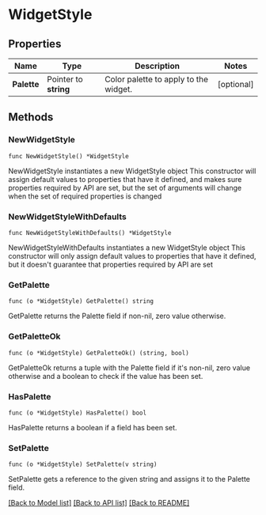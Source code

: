 # WidgetStyle

## Properties

Name | Type | Description | Notes
------------ | ------------- | ------------- | -------------
**Palette** | Pointer to **string** | Color palette to apply to the widget. | [optional] 

## Methods

### NewWidgetStyle

`func NewWidgetStyle() *WidgetStyle`

NewWidgetStyle instantiates a new WidgetStyle object
This constructor will assign default values to properties that have it defined,
and makes sure properties required by API are set, but the set of arguments
will change when the set of required properties is changed

### NewWidgetStyleWithDefaults

`func NewWidgetStyleWithDefaults() *WidgetStyle`

NewWidgetStyleWithDefaults instantiates a new WidgetStyle object
This constructor will only assign default values to properties that have it defined,
but it doesn't guarantee that properties required by API are set

### GetPalette

`func (o *WidgetStyle) GetPalette() string`

GetPalette returns the Palette field if non-nil, zero value otherwise.

### GetPaletteOk

`func (o *WidgetStyle) GetPaletteOk() (string, bool)`

GetPaletteOk returns a tuple with the Palette field if it's non-nil, zero value otherwise
and a boolean to check if the value has been set.

### HasPalette

`func (o *WidgetStyle) HasPalette() bool`

HasPalette returns a boolean if a field has been set.

### SetPalette

`func (o *WidgetStyle) SetPalette(v string)`

SetPalette gets a reference to the given string and assigns it to the Palette field.


[[Back to Model list]](../README.md#documentation-for-models) [[Back to API list]](../README.md#documentation-for-api-endpoints) [[Back to README]](../README.md)


